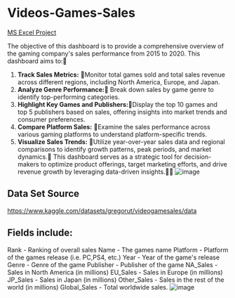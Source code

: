 # Videos-Games-Sales

<u>MS Excel Project</u>

The objective of this dashboard is to provide a comprehensive overview of the gaming company's sales performance from 2015 to 2020. This dashboard aims to:
1. **Track Sales Metrics:** Monitor total games sold and total sales revenue across different regions, including North America, Europe, and Japan.
2. **Analyze Genre Performance:** Break down sales by game genre to identify top-performing categories.
3. **Highlight Key Games and Publishers:**Display the top 10 games and top 5 publishers based on sales, offering insights into market trends and consumer preferences.
4. **Compare Platform Sales:** Examine the sales performance across various gaming platforms to understand platform-specific trends.
5. **Visualize Sales Trends:** Utilize year-over-year sales data and regional comparisons to identify growth patterns, peak periods, and market dynamics.
This dashboard serves as a strategic tool for decision-makers to optimize product offerings, target marketing efforts, and drive revenue growth by leveraging data-driven insights.
![image](https://github.com/MahnoorZS/Videos-Games-Sales/assets/36709422/ba00dca5-0cfb-4f25-b06c-826d6175e0b5)

## Data Set Source 
https://www.kaggle.com/datasets/gregorut/videogamesales/data

## Fields include: 
Rank - Ranking of overall sales
Name - The games name
Platform - Platform of the games release (i.e. PC,PS4, etc.)
Year - Year of the game's release
Genre - Genre of the game
Publisher - Publisher of the game
NA_Sales - Sales in North America (in millions)
EU_Sales - Sales in Europe (in millions)
JP_Sales - Sales in Japan (in millions)
Other_Sales - Sales in the rest of the world (in millions)
Global_Sales - Total worldwide sales.
![image](https://github.com/MahnoorZS/Videos-Games-Sales/assets/36709422/59640550-c32f-4e9b-bbcb-6719889818f8)
